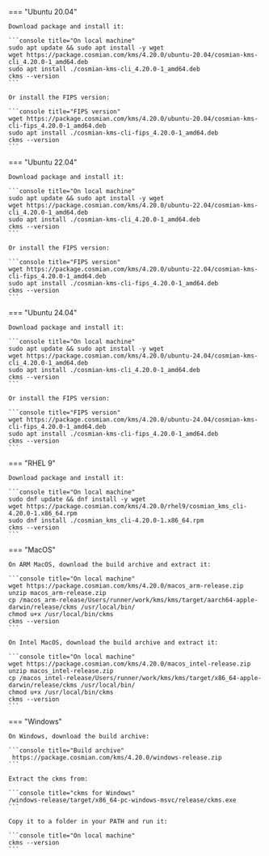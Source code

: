 === "Ubuntu 20.04"

    Download package and install it:

    ```console title="On local machine"
    sudo apt update && sudo apt install -y wget
    wget https://package.cosmian.com/kms/4.20.0/ubuntu-20.04/cosmian-kms-cli_4.20.0-1_amd64.deb
    sudo apt install ./cosmian-kms-cli_4.20.0-1_amd64.deb
    ckms --version
    ```

    Or install the FIPS version:

    ```console title="FIPS version"
    wget https://package.cosmian.com/kms/4.20.0/ubuntu-20.04/cosmian-kms-cli-fips_4.20.0-1_amd64.deb
    sudo apt install ./cosmian-kms-cli-fips_4.20.0-1_amd64.deb
    ckms --version
    ```

=== "Ubuntu 22.04"

    Download package and install it:

    ```console title="On local machine"
    sudo apt update && sudo apt install -y wget
    wget https://package.cosmian.com/kms/4.20.0/ubuntu-22.04/cosmian-kms-cli_4.20.0-1_amd64.deb
    sudo apt install ./cosmian-kms-cli_4.20.0-1_amd64.deb
    ckms --version
    ```

    Or install the FIPS version:

    ```console title="FIPS version"
    wget https://package.cosmian.com/kms/4.20.0/ubuntu-22.04/cosmian-kms-cli-fips_4.20.0-1_amd64.deb
    sudo apt install ./cosmian-kms-cli-fips_4.20.0-1_amd64.deb
    ckms --version
    ```

=== "Ubuntu 24.04"

    Download package and install it:

    ```console title="On local machine"
    sudo apt update && sudo apt install -y wget
    wget https://package.cosmian.com/kms/4.20.0/ubuntu-24.04/cosmian-kms-cli_4.20.0-1_amd64.deb
    sudo apt install ./cosmian-kms-cli_4.20.0-1_amd64.deb
    ckms --version
    ```

    Or install the FIPS version:

    ```console title="FIPS version"
    wget https://package.cosmian.com/kms/4.20.0/ubuntu-24.04/cosmian-kms-cli-fips_4.20.0-1_amd64.deb
    sudo apt install ./cosmian-kms-cli-fips_4.20.0-1_amd64.deb
    ckms --version
    ```

=== "RHEL 9"

    Download package and install it:

    ```console title="On local machine"
    sudo dnf update && dnf install -y wget
    wget https://package.cosmian.com/kms/4.20.0/rhel9/cosmian_kms_cli-4.20.0-1.x86_64.rpm
    sudo dnf install ./cosmian_kms_cli-4.20.0-1.x86_64.rpm
    ckms --version
    ```

=== "MacOS"

    On ARM MacOS, download the build archive and extract it:

    ```console title="On local machine"
    wget https://package.cosmian.com/kms/4.20.0/macos_arm-release.zip
    unzip macos_arm-release.zip
    cp /macos_arm-release/Users/runner/work/kms/kms/target/aarch64-apple-darwin/release/ckms /usr/local/bin/
    chmod u+x /usr/local/bin/ckms
    ckms --version
    ```

    On Intel MacOS, download the build archive and extract it:

    ```console title="On local machine"
    wget https://package.cosmian.com/kms/4.20.0/macos_intel-release.zip
    unzip macos_intel-release.zip
    cp /macos_intel-release/Users/runner/work/kms/kms/target/x86_64-apple-darwin/release/ckms /usr/local/bin/
    chmod u+x /usr/local/bin/ckms
    ckms --version
    ```

=== "Windows"

    On Windows, download the build archive:

    ```console title="Build archive"
     https://package.cosmian.com/kms/4.20.0/windows-release.zip
    ```

    Extract the ckms from:

    ```console title="ckms for Windows"
    /windows-release/target/x86_64-pc-windows-msvc/release/ckms.exe
    ```

    Copy it to a folder in your PATH and run it:

    ```console title="On local machine"
    ckms --version
    ```
